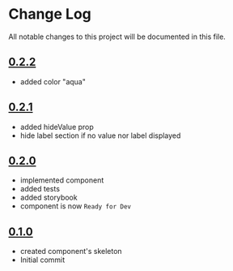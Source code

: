 # Change Log

All notable changes to this project will be documented in this file.

## [0.2.2](https://github.com/code-dot-org/code-dot-org/pull/62325)

* added color "aqua"


## [0.2.1](https://github.com/code-dot-org/code-dot-org/pull/61724)

* added hideValue prop
* hide label section if no value nor label displayed


## [0.2.0](https://github.com/code-dot-org/code-dot-org/pull/61560)

* implemented component
* added tests
* added storybook
* component is now ```Ready for Dev```


## [0.1.0](https://github.com/code-dot-org/code-dot-org/pull/61143)

* created component's skeleton
* Initial commit